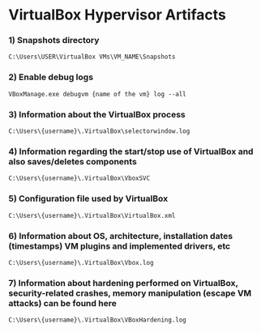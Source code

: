# VirtualBox Hypervisor Artifacts

### 1) Snapshots directory

    C:\Users\USER\VirtualBox VMs\VM_NAME\Snapshots

### 2) Enable debug logs

    VBoxManage.exe debugvm {name of the vm} log --all

### 3) Information about the VirtualBox process

    C:\Users\{username}\.VirtualBox\selectorwindow.log

### 4) Information regarding the start/stop use of VirtualBox and also saves/deletes components

    C:\Users\{username}\.VirtualBox\VboxSVC

### 5) Configuration file used by VirtualBox

    C:\Users\{username}\.VirtualBox\VirtualBox.xml

### 6) Information about OS, architecture, installation dates (timestamps) VM plugins and implemented drivers, etc

    C:\Users\{username}\.VirtualBox\Vbox.log

### 7) Information about hardening performed on VirtualBox, security-related crashes, memory manipulation (escape VM attacks) can be found here

    C:\Users\{username}\.VirtualBox\VBoxHardening.log
